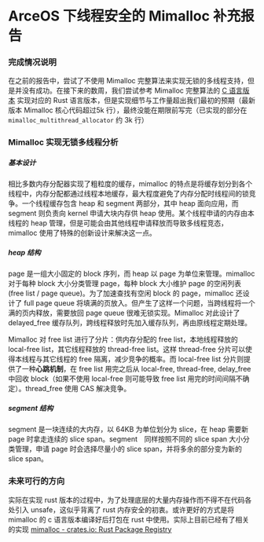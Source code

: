 # ArceOS 下线程安全的 Mimalloc 补充报告

### 完成情况说明

在之前的报告中，尝试了不使用 Mimalloc 完整算法来实现无锁的多线程支持，但是并没有成功。在接下来的数周，我们尝试参考 Mimalloc 完整算法的 [C 语言版本](https://github.com/microsoft/mimalloc/tree/dev/src) 实现对应的 Rust 语言版本，但是实现细节与工作量超出我们最初的预期（最新版本 Mimalloc 核心代码超过5k 行），最终没能在期限前写完（已实现的部分在 `mimalloc_multithread_allocator` 约 3k 行）

### Mimalloc 实现无锁多线程分析

##### 基本设计

相比多数内存分配器实现了粗粒度的缓存，mimalloc 的特点是将缓存划分到各个线程中，内存分配都通过线程本地缓存，最大程度避免了内存分配时线程间的锁竞争。一个线程缓存包含 heap 和 segment 两部分，其中 heap 面向应用，而 segment 则负责向 kernel 申请大块内存供 heap 使用。某个线程申请的内存由本线程的 heap 管理，但是可能会由其他线程申请释放而导致多线程竞态，mimalloc 使用了特殊的创新设计来解决这一点。

##### heap 结构

page 是一组大小固定的 block 序列，而 heap 以 page 为单位来管理。mimalloc 对于每种 block 大小分类管理 page，每种 block 大小维护 page 的空闲列表 (free list / page queue)。为了加速查找有空闲 block 的 page，mimalloc 还设计了 full page queue 将填满的页放入。但产生了这样一个问题，当跨线程将一个满的页内释放，需要放回 page queue 很难无锁实现。Mimalloc 对此设计了 delayed_free 缓存队列，跨线程释放时先加入缓存队列，再由原线程定期处理。

Mimalloc 对 free list 进行了分片：供内存分配的 free list，本地线程释放的 local-free list，其它线程释放的 thread-free list。这样 thread-free 分片可以使得本线程与其它线程的 free 隔离，减少竞争的概率。而 local-free list 分片则提供了一种**心跳机制**，在 free list 用完之后从 local-free, thread-free, delay_free 中回收 block（如果不使用 local-free 则可能导致 free list 用完的时间间隔不确定）。thread_free 使用 CAS 解决竞争。

##### segment 结构

segment 是一块连续的大内存，以 64KB 为单位划分为 slice，在 heap 需要新 page 时拿走连续的 slice span。segment　同样按照不同的 slice span 大小分类管理，申请 page 时会选择尽量小的 slice span，并将多余的部分变为新的 slice span。

### 未来可行的方向

实际在实现 rust 版本的过程中，为了处理底层的大量内存操作而不得不在代码各处引入 unsafe，这似乎背离了 rust 内存安全的初衷。或许更好的方式是将 mimalloc 的 c 语言版本编译好后打包在 rust 中使用。实际上目前已经有了相关的实现 [mimalloc - crates.io: Rust Package Registry](https://crates.io/crates/mimalloc/0.1.43)

